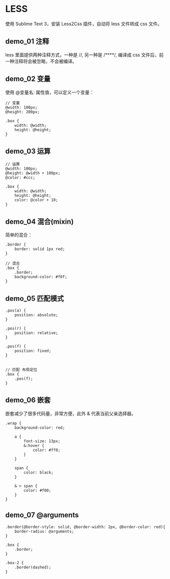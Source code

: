 # LESS 

使用 Sublime Text 3，安装 Less2Css 插件，自动将 less 文件转成 css 文件。

## demo_01 注释

less 里面提供两种注释方式，一种是 //, 另一种是 /****/, 编译成 css 文件后，前一种注释将会被忽略，不会被编译。


## demo_02 变量

使用 @变量名: 属性值，可以定义一个变量：

```less
// 变量
@width: 100px;
@height: 200px;

.box {
	width: @width;
	height: @height;
}
```

## demo_03 运算

```less
// 运算
@width: 100px;
@height: @width + 100px;
@color: #ccc;

.box {
	width: @width;
	height: @height;
	color: @color + 10;
}
```

## demo_04 混合(mixin)

简单的混合：

```less
.border {
	border: solid 1px red;
}

// 混合
.box {
	.border;
	background-color: #f0f;
}
```


## demo_05 匹配模式

```less
.pos(a) {
	position: absolute;
}

.pos(r) {
	position: relative;
}

.pos(f) {
	position: fixed;
}


// 匹配 布局定位
.box {
	.pos(f);
}
```


## demo_06 嵌套

嵌套减少了很多代码量，非常方便，此外 & 代表当前父亲选择器。

```less
.wrap {
	background-color: red;

	a {
		font-size: 13px;
		&:hover {
			color: #ff0;
		}
	}

	span {
		color: black;
	}

	& > span {
		color: #f00;
	}
}
```

## demo_07 @arguments

```less
.border(@border-style: solid, @border-width: 2px, @border-color: red){
	border-radius: @arguments;
}

.box {
	.border;
}

.box-2 {
	.border(dashed);
}
```

